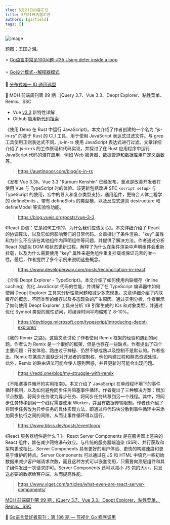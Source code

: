 ```yaml
---
slug: 5月21日内容汇总
title: 5月21日内容汇总
authors: [garfield]
tags: []
---
```


![image](https://img.alicdn.com/imgextra/i2/O1CN01jO672q21ohyPcdBIi_!!6000000007032-2-tps-2346-1212.png_1200x1200.jpg)

题图：王国之泪。

⭐️ [Go语言中常见100问题-#35 Using defer inside a loop](https://mp.weixin.qq.com/s/Ls1_qaEnuc8MSZoDyTwa1Q)

⭐️ [Go设计模式--解释器模式](https://mp.weixin.qq.com/s/8v0UZWygCvkbye4Y0P-3sQ)

📒 [分布式唯一 ID 通用选型](https://mp.weixin.qq.com/s/hlx93p1fGxh7f3SjShJP4w)

📒 MDH 前端周刊第 99 期：jQuery 3.7、Vue 3.3、Deopt Explorer、粘性菜单、Remix、SSC

- Vue [v3.3](https://xlog.sxzz.moe/vue-3-3) 新特性详解
- Github 启用新[代码搜索](https://github.blog/changelog/2023-05-08-the-new-code-search-and-code-view-is-now-generally-available/)

《使用 Deno 在 Rust 中运行 JavaScript》。本文介绍了作者创建的一个名为 “js-in-rs” 的基于 Rust 的 CLI 工具，用于使用 JavaScript 表达式过滤文件。与 grep 工具使用正则表达式不同，js-in-rs 使用 JavaScript 表达式进行过滤。文章详细介绍了 js-in-rs 的工作原理和代码实现，并探讨了在 Rust 应用程序中运行 JavaScript 代码的潜在应用，例如 Web 服务器、数据管道和数据库用户定义函数等。

> https://austinpoor.com/blog/js-in-rs

《发布 Vue 3.3》。Vue 3.3 "Rurouni Kenshin" 已经发布，重点是改善开发者在使用 Vue 与 TypeScript 时的体验。该更新包括改进 SFC `<script setup>` 与 TypeScript 的使用，宏中的导入和复杂类型支持，通用组件，更符合人体工程学的 defineEmits ，带有 defineSlots 的类型槽，以及反应式道具 destructure 和 defineModel 等实验性功能。

> https://blog.vuejs.org/posts/vue-3-3

《React 协调：它是如何工作的，为什么我们应该关心》。本文详细介绍了 React 的协调算法，以及它如何影响我们的日常代码。文章探讨了条件渲染、"key" 属性和为什么不应该在其他组件内声明组件等问题，并提供了解决方法。作者通过分析 React 的虚拟 DOM 和状态更新过程，解释了为什么在条件渲染中声明组件会重新挂载，以及为什么需要使用 "key" 属性来避免组件重复挂载或保证元素的唯一性。最后，作者提供了多个示例来说明这些概念。

> https://www.developerway.com/posts/reconciliation-in-react

《介绍 Deopt Explorer - TypeScript》。本文介绍了如何使用内联缓存（inline caching）优化 JavaScript 代码的性能，并讲解了在 TypeScript 编译器中如何使用 Deopt Explorer 工具来分析性能问题和减少多态现象。文章详细介绍了内联缓存的概念、不同类型的缓存以及多态现象的产生原因。通过实例分析，作者展示了如何使用 Deopt Explorer 工具来分析 V8 引擎生成的 ICs 和对象类型，并通过优化 Symbol 类型的属性访问，将编译时间平均缩短了 8-10%。

> https://devblogs.microsoft.com/typescript/introducing-deopt-explorer/

《我的 Remix 之路》。这篇文章讨论了作者使用 Remix 框架的经验和遇到的问题。作者认为 Remix 是一个很好的框架，但是也存在一些缺点。作者提出了四个主要问题：开发体验、路由过于神秘、仍然不够成熟以及控制不是默认的。作者指出，Remix 在某些方面缺乏对开发者的控制权，例如构建过程和静态资源处理。此外，Remix 的路由语法可能会使人感到困惑，并且更新时可能会出现问题。

> https://redd.one/blog/my-struggle-with-remix

《不阻塞事件循环的实用指南》。本文介绍了 JavaScript 在单线程环境下的事件循环机制，以及如何避免同步任务阻塞事件循环。作者提出了三种解决方案：增加节点数量、将同步任务改为异步任务、将同步任务转移到另一个线程。其中，将同步任务转移到另一个线程需要使用 Worker，并且有数据传输限制。作者还介绍了将同步任务改为异步任务的具体实现方法，即通过将代码块分散到事件循环中来添加同步执行之间的间隙，从而让事件循环得以运行。

> https://www.bbss.dev/posts/eventloop/

《React 服务器组件是什么？》。React Server Components 是在服务器上渲染的 React 组件，旨在减少网络瀑布效应。与传统的服务器端渲染 (SSR)、并行获取和架构更改相比，Server Components 具有更好的用户体验、更快的构建速度和更易于维护的特点。Server Components 可以通过在 JS 和 HTML 中填充一些初始数据来减少客户端请求次数，而且这种方式可以嵌套使用，只需要向顶层组件和其子组件发出一次请求即可。Server Components 还可以减小 JS 包的大小，只发送必要的数据给客户端，从而提高性能。

> https://www.viget.com/articles/what-even-are-react-server-components/

[MDH 前端周刊第 99 期：jQuery 3.7、Vue 3.3、Deopt Explorer、粘性菜单、Remix、SSC](https://mdhweekly.com/weekly/issue-0099)

📒 [Go语言爱好者周刊：第 186 期 — 可视化 Go 程序调用](https://mp.weixin.qq.com/s/mVpUKl4IyuHa3nL9pyWMGg)
